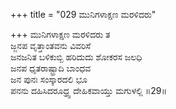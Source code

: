 +++
title = "029 ಮುನಿಗಳಾಕ್ಷಣ ಮರಳಿದರು"

+++
ಮುನಿಗಳಾಕ್ಷಣ ಮರಳಿದರು ತ  
ಜ್ಜನಪ ವೃತ್ತಾಂತವನು ವಿವರಿಸೆ  
ಜನಜನಿತ ಬಳಿಕುಬ್ಬಿ ಹರಿದುದು ಶೋಕರಸ ಜಲಧಿ   
ಜನಪ ಧೃತರಾಷ್ಟ್ರಾದಿ ಬಾಂಧವ  
ಜನ ಪುನಃ ಸಂಸ್ಕಾರದಲಿ ಭೂ  
ಪನನು ದಹಿಸಿದರೂಧ್ರ್ವ ದೇಹಿಕವಾಯ್ತು ಮಗುಳಲ್ಲಿ     ॥29॥
